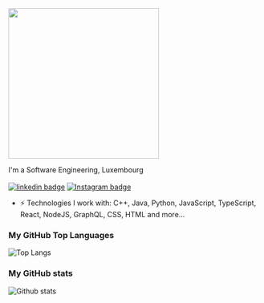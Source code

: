 <img src="https://media.giphy.com/media/MeJgB3yMMwIaHmKD4z/giphy.gif" width="300">

I'm a Software Engineering, Luxembourg <br/> <br/>
[![linkedin badge](https://img.shields.io/badge/LinkedIn-shivam1410-%230177B5?style=flat&logo=linkedin)](https://www.linkedin.com/in/shivang99/)
[![Instagram badge](https://img.shields.io/badge/Instagram-@shhi_va_m-%23E4415F?style=flat&logo=instagram@logoColor=white)](https://www.instagram.com/shivang99_/)

- ⚡️ Technologies I work with: C++, Java, Python, JavaScript, TypeScript, React, NodeJS, GraphQL, CSS, HTML and more...

### My GitHub Top Languages 
![Top Langs](https://github-readme-stats.vercel.app/api/top-langs/?username=ShivangBhawsar&hide=css,html&hide_border=true)
### My GitHub stats
![Github stats](https://github-readme-stats.vercel.app/api?username=ShivangBhawsar&show_icons=true&hide_border=true)

<!--

Here are some ideas to get you started:

- 🔭 I’m currently working on ...
- 🌱 I’m currently learning ...
- 👯 I’m looking to collaborate on ...
- 🤔 I’m looking for help with ...
- 💬 Ask me about ...
- 📫 How to reach me: ...
- 😄 Pronouns: ...
- ⚡ Fun fact: ...
-->

<!--

![Shivam's Top skills](https://github-readme-stats.vercel.app/api/top-langs/?username=shivam1410&hide_border=true&theme=radical)

![Shivam's Github stats](https://github-readme-stats.vercel.app/api?username=shivam1410&count_private=true&show_icons=true&hide_border=true&theme=radical)

-->

